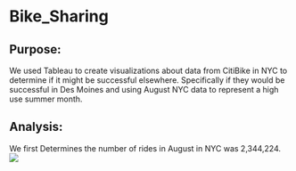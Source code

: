 # Bike_Sharing
## Purpose: 
  We used Tableau to create visualizations about data from CitiBike in NYC to determine if it might be successful elsewhere.
  Specifically if they would be successful in Des Moines and using August NYC data to represent a high use summer month.
 
## Analysis: 

  We first Determines the number of rides in August in NYC was 2,344,224.
![](images/Screen%20Shot%202022-06-23%20at%20%205.52.06%20PM.png)
